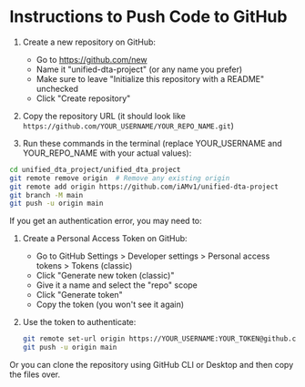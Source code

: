 # Instructions to Push Code to GitHub

1. Create a new repository on GitHub:
   - Go to https://github.com/new
   - Name it "unified-dta-project" (or any name you prefer)
   - Make sure to leave "Initialize this repository with a README" unchecked
   - Click "Create repository"

2. Copy the repository URL (it should look like `https://github.com/YOUR_USERNAME/YOUR_REPO_NAME.git`)

3. Run these commands in the terminal (replace YOUR_USERNAME and YOUR_REPO_NAME with your actual values):

```bash
cd unified_dta_project/unified_dta_project
git remote remove origin  # Remove any existing origin
git remote add origin https://github.com/iAMv1/unified-dta-project
git branch -M main
git push -u origin main
```

If you get an authentication error, you may need to:

1. Create a Personal Access Token on GitHub:
   - Go to GitHub Settings > Developer settings > Personal access tokens > Tokens (classic)
   - Click "Generate new token (classic)"
   - Give it a name and select the "repo" scope
   - Click "Generate token"
   - Copy the token (you won't see it again)

2. Use the token to authenticate:
   ```bash
   git remote set-url origin https://YOUR_USERNAME:YOUR_TOKEN@github.com/YOUR_USERNAME/YOUR_REPO_NAME.git
   git push -u origin main
   ```

Or you can clone the repository using GitHub CLI or Desktop and then copy the files over.